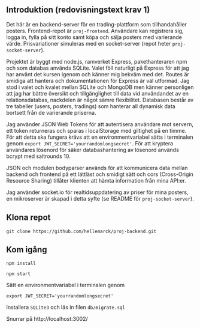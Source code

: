 ## Introduktion (redovisningstext krav 1)

Det här är en backend-server för en trading-plattform som tillhandahåller posters. Frontend-repot är `proj-frontend`. Användare kan registrera sig, logga in, fylla på sitt konto samt köpa och sälja posters med varierande värde. Prisvariationer simuleras med en socket-server (repot heter `proj-socket-server`).

Projektet är byggt med node.js, ramverket Express, pakethanteraren npm och som databas används SQLite. Valet föll naturligt på Express för att jag har använt det kursen igenom och känner mig bekväm med det. Routes är smidiga att hantera och dokumentationen för Express är väl utformad. Jag stod i valet och kvalet mellan SQLite och MongoDB men känner personligen att jag har bättre översikt och tillgänglighet till data vid användandet av en relationsdatabas, nackdelen är något sämre flexibilitet. Databasen består av tre tabeller (users, posters, tradings) som hanterar all dynamisk data bortsett från de varierande priserna.

Jag använder JSON Web Tokens för att autentisera användare mot servern, ett token returneras och sparas i localStorage med giltighet på en timme. För att detta ska fungera krävs att en environmentvariabel sätts i terminalen genom `export JWT_SECRET='yourrandomlongsecret'`. För att kryptera användares lösenord för säker databashantering av lösenord används bcrypt med saltrounds 10.

JSON och modulen bodyparser används för att kommunicera data mellan backend och frontend på ett lättläst och smidigt sätt och cors (Cross-Origin Resource Sharing) tillåter klienten att hämta information från mina API:er.

Jag använder socket.io för realtidsuppdatering av priser för mina posters, en mikroserver är skapad i detta syfte (se README för `proj-socket-server`).


## Klona repot

`git clone https://github.com/hellemarck/proj-backend.git`


## Kom igång

`npm install`

`npm start`

Sätt en environmentvariabel i terminalen genom

`export JWT_SECRET='yourrandomlongsecret'`

Installera `SQLite3` och läs in filen `db/migrate.sql`

Snurrar på http://localhost:3002/
